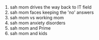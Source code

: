 1. sah mom drives the way back to IT field
2. sah mom faces keeping the 'no' answers
3. sah mom vs working mom
4. sah mom anxiety disorders
5. sah mom and Prime
6. sah mom and kids
